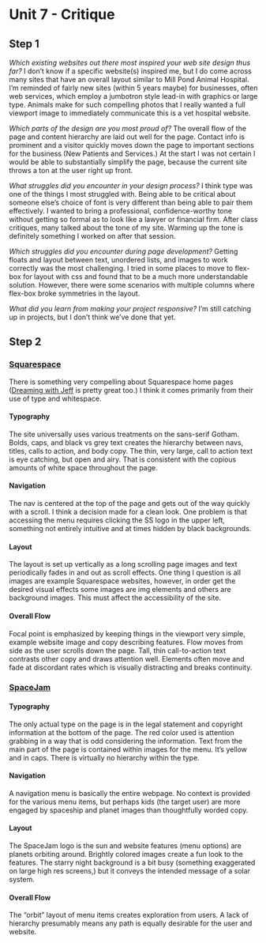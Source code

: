 # Unit 7 - Critique
## Step 1
*Which existing websites out there most inspired your web site design thus far?*
I don’t know if a specific website(s) inspired me, but I do come across many sites that have an overall layout similar to Mill Pond Animal Hospital. I’m reminded of fairly new sites (within 5 years maybe) for businesses, often web services, which employ a jumbotron style lead-in with graphics or large type. Animals make for such compelling photos that I really wanted a full viewport image to immediately communicate this is a vet hospital website.

*Which parts of the design are you most proud of?*
The overall flow of the page and content hierarchy are laid out well for the page. Contact info is prominent and a visitor quickly moves down the page to important sections for the business (New Patients and Services.) At the start I was not certain I would be able to substantially simplify the page, because the current site throws a ton at the user right up front.

*What struggles did you encounter in your design process?*
I think type was one of the things I most struggled with. Being able to be critical about someone else’s choice of font is very different than being able to pair them effectively. I wanted to bring a professional, confidence-worthy tone without getting so formal as to look like a lawyer or financial firm.
After class critiques, many talked about the tone of my site. Warming up the tone is definitely something I worked on after that session.

*Which struggles did you encounter during page development?*
Getting floats and layout between text, unordered lists, and images to work correctly was the most challenging. I tried in some places to move to flex-box for layout with css and found that to be a much more understandable solution. However, there were some scenarios with multiple columns where flex-box broke symmetries in the layout.

*What did you learn from making your project responsive?*
I’m still catching up in projects, but I don’t think we’ve done that yet.

## Step 2
### [Squarespace](http://squarespace.com/home/overview/)
There is something very compelling about Squarespace home pages ([Dreaming with Jeff](http://squarespace.com/home/dreamingwithjeff/) is pretty great too.) I think it comes primarily from their use of type and whitespace.
#### Typography
The site universally uses various treatments on the sans-serif Gotham. Bolds, caps, and black vs grey text creates the hierarchy between navs, titles, calls to action, and body copy. The thin, very large, call to action text is eye catching, but open and airy. That is consistent with the copious amounts of white space throughout the page.
#### Navigation
The nav is centered at the top of the page and gets out of the way quickly with a scroll. I think a decision made for a clean look. One problem is that accessing the menu requires clicking the SS logo in the upper left, something not entirely intuitive and at times hidden by black backgrounds.
#### Layout
The layout is set up vertically as a long scrolling page images and text periodically fades in and out as scroll effects. One thing I question is all images are example Squarespace websites, however, in order get the desired visual effects some images are img elements and others are background images. This must affect the accessibility of the site.
#### Overall Flow
Focal point is emphasized by keeping things in the viewport very simple, example website image and copy describing features. Flow moves from side as the user scrolls down the page. Tall, thin call-to-action text contrasts other copy and draws attention well. Elements often move and fade at discordant rates which is visually distracting and breaks continuity.

### [SpaceJam](http://www2.warnerbros.com/spacejam/movie/jam.htm)
#### Typography
The only actual type on the page is in the legal statement and copyright information at the bottom of the page. The red color used is attention grabbing in a way that is odd considering the information. Text from the main part of the page is contained within images for the menu. It’s yellow and in caps. There is virtually no hierarchy within the type.
#### Navigation
A navigation menu is basically the entire webpage. No context is provided for the various menu items, but perhaps kids (the target user) are more engaged by spaceship and planet images than thoughtfully worded copy.
#### Layout
The SpaceJam logo is the sun and website features (menu options) are planets orbiting around. Brightly colored images create a fun look to the features. The starry night background is a bit busy (something exaggerated on large high res screens,) but it conveys the intended message of a solar system.
#### Overall Flow
The “orbit” layout of menu items creates exploration from users. A lack of hierarchy presumably means any path is equally desirable for the user and website.
